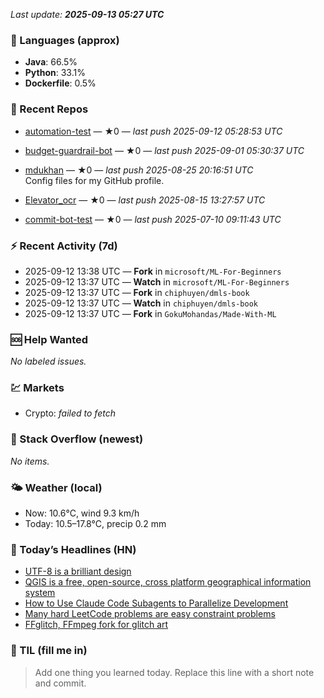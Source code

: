 

<!-- DAILY-SECTION:START -->
_Last update: **2025-09-13 05:27 UTC**_


### 🧪 Languages (approx)
- **Java**: 66.5%
- **Python**: 33.1%
- **Dockerfile**: 0.5%

### 🔧 Recent Repos
- [automation-test](https://github.com/mdukhan/automation-test) — ★0 — _last push 2025-09-12 05:28:53 UTC_  
  
- [budget-guardrail-bot](https://github.com/mdukhan/budget-guardrail-bot) — ★0 — _last push 2025-09-01 05:30:37 UTC_  
  
- [mdukhan](https://github.com/mdukhan/mdukhan) — ★0 — _last push 2025-08-25 20:16:51 UTC_  
  Config files for my GitHub profile.
- [Elevator_ocr](https://github.com/mdukhan/Elevator_ocr) — ★0 — _last push 2025-08-15 13:27:57 UTC_  
  
- [commit-bot-test](https://github.com/mdukhan/commit-bot-test) — ★0 — _last push 2025-07-10 09:11:43 UTC_  
  

### ⚡ Recent Activity (7d)
- 2025-09-12 13:38 UTC — **Fork** in `microsoft/ML-For-Beginners`
- 2025-09-12 13:37 UTC — **Watch** in `microsoft/ML-For-Beginners`
- 2025-09-12 13:37 UTC — **Fork** in `chiphuyen/dmls-book`
- 2025-09-12 13:37 UTC — **Watch** in `chiphuyen/dmls-book`
- 2025-09-12 13:37 UTC — **Fork** in `GokuMohandas/Made-With-ML`

### 🆘 Help Wanted
_No labeled issues._

### 💹 Markets
- Crypto: _failed to fetch_

### 🧩 Stack Overflow (newest)
_No items._

### 🌤️ Weather (local)
- Now: 10.6°C, wind 9.3 km/h
- Today: 10.5–17.8°C, precip 0.2 mm

### 📰 Today’s Headlines (HN)
- [UTF-8 is a brilliant design](https://ma.tt/2025/09/legal-win/)
- [QGIS is a free, open-source, cross platform geographical information system](https://iamvishnu.com/posts/utf8-is-brilliant-design)
- [How to Use Claude Code Subagents to Parallelize Development](https://github.com/qgis/QGIS)
- [Many hard LeetCode problems are easy constraint problems](https://zachwills.net/how-to-use-claude-code-subagents-to-parallelize-development/)
- [FFglitch, FFmpeg fork for glitch art](https://buttondown.com/hillelwayne/archive/many-hard-leetcode-problems-are-easy-constraint/)

### 🧠 TIL (fill me in)
> Add one thing you learned today. Replace this line with a short note and commit.

<!-- DAILY-SECTION:END -->
